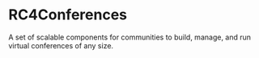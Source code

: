 # RC4Conferences
A set of scalable components for communities to build, manage, and run virtual conferences of any size.
